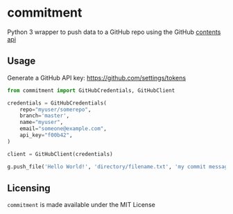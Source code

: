 # commitment

Python 3 wrapper to push data to a GitHub repo using the GitHub [contents api](https://developer.github.com/v3/repos/contents/)

## Usage

Generate a GitHub API key: https://github.com/settings/tokens

```python
from commitment import GitHubCredentials, GitHubClient

credentials = GitHubCredentials(
    repo="myuser/somerepo",
    branch='master',
    name="myuser",
    email="someone@example.com",
    api_key="f00b42",
)

client = GitHubClient(credentials)

g.push_file('Hello World!', 'directory/filename.txt', 'my commit message')
```

## Licensing

`commitment` is made available under the MIT License
